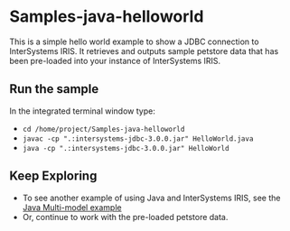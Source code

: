 # Samples-java-helloworld
This is a simple hello world example to show a JDBC connection to InterSystems IRIS. It retrieves and outputs sample petstore data that has been pre-loaded into your instance of InterSystems IRIS.

## Run the sample
In the integrated terminal window type:  
* `cd /home/project/Samples-java-helloworld`  
* `javac -cp ".:intersystems-jdbc-3.0.0.jar" HelloWorld.java`  
* `java -cp ".:intersystems-jdbc-3.0.0.jar" HelloWorld`  

## Keep Exploring
* To see another example of using Java and InterSystems IRIS, see the [Java Multi-model example](../quickstarts-multimodel-java/README.md)
* Or, continue to work with the pre-loaded petstore data.

